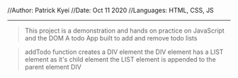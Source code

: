 //Author: Patrick Kyei
//Date: Oct 11 2020
//Languages: HTML, CSS, JS

---------------------------------------------------------------------------
>This project is a demonstration and hands on practice on JavaScript and the DOM
>A todo App built to add and remove todo lists

>addTodo function creates a DIV element
>the DIV element has a LIST element as it's child element
>the LIST element is appended to the parent element DIV

